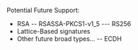 Potential Future Support:
 - RSA
 -- RSASSA-PKCS1-v1_5
 --- RS256
 - Lattice-Based signatures
 - Other future broad types...
 -- ECDH